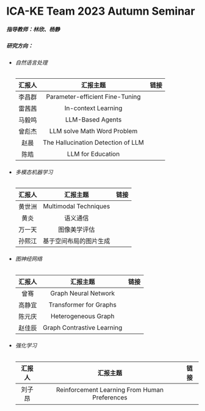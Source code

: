# ICA-KE Team 2023 Autumn Seminar

##### 指导教师：林欣、杨静

##### 研究方向：

* ###### 自然语言处理

  |汇报人|汇报主题|链接|
  | :--------: | :----------------------------------: | ------|
  |李昌群<br />|Parameter-efficient Fine-Tuning||
  |雷茜茜|In-context Learning||
  |马毅鸣|LLM-Based Agents||
  |曾彪杰|LLM solve Math Word Problem||
  |赵晨|The Hallucination Detection of LLM||
  |陈皓|LLM for Education||
* ###### 多模态机器学习

  |汇报人|汇报主题|链接|
  | :--------: | :----------------------: | ------|
  |黄世洲|Multimodal Techniques||
  |黄炎<br />|语义通信||
  |万一天|图像美学评估||
  |孙熙江<br />|基于空间布局的图片生成||
* ###### 图神经网络

  |汇报人|汇报主题|链接|
  | :------: | :--------------------------: | ------|
  |曾骞|Graph Neural Network||
  |高静宜|Transformer for Graphs||
  |陈元庆|Heterogeneous Graph||
  |赵佳辰|Graph Contrastive Learning||
* ###### 强化学习

  |汇报人|汇报主题|链接|
  | :------: | :---------------------------------------------: | ------|
  |刘子昂|Reinforcement Learning From Human Preferences||

‍
